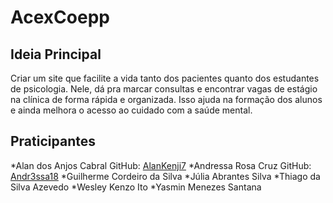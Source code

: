 # AcexCoepp
## Ideia Principal
Criar um site que facilite a vida tanto dos pacientes quanto dos estudantes de psicologia. Nele, dá pra marcar consultas e encontrar vagas de estágio na clínica de forma rápida e organizada. Isso ajuda na formação dos alunos e ainda melhora o acesso ao cuidado com a saúde mental.
## Praticipantes
*Alan dos Anjos Cabral 
GitHub: [AlanKenji7](https://github.com/AlanKenji7)
*Andressa Rosa Cruz
GitHub: [Andr3ssa18](https://github.com/Andr3ssa18)
*Guilherme Cordeiro da Silva
*Júlia Abrantes Silva
*Thiago da Silva Azevedo
*Wesley Kenzo Ito
*Yasmin Menezes Santana
